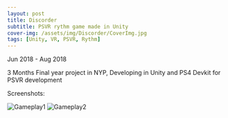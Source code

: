 ```yaml
---
layout: post
title: Discorder
subtitle: PSVR rythm game made in Unity
cover-img: /assets/img/Discorder/CoverImg.jpg
tags: [Unity, VR, PSVR, Rythm]
---
```

Jun 2018 - Aug 2018

3 Months Final year project in NYP, Developing in Unity and PS4 Devkit for PSVR development

Screenshots:

![Gameplay1](https://rushice.github.io/assets/img/Discorder/Disc1.png)
![Gameplay2](https://rushice.github.io/assets/img/Discorder/Disc2.png)
